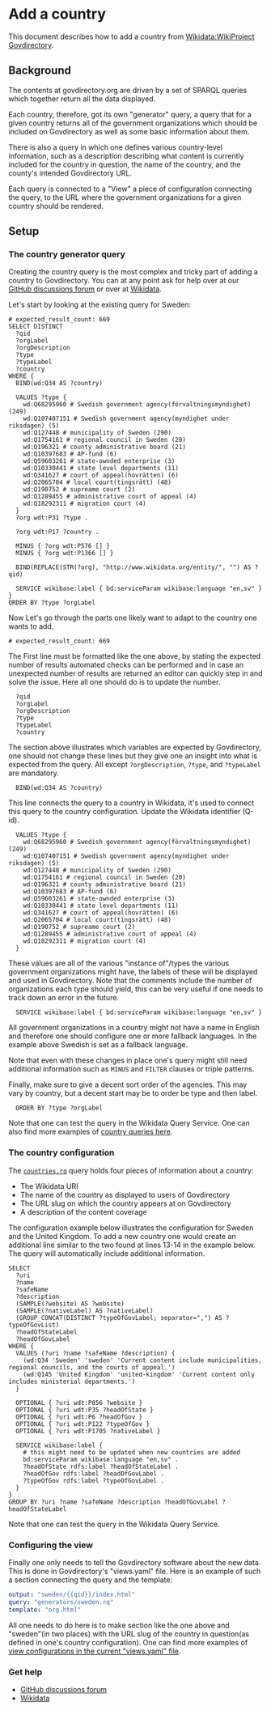 # Add a country

This document describes how to add a country from [Wikidata:WikiProject Govdirectory](https://www.wikidata.org/wiki/Wikidata:WikiProject_Govdirectory).

## Background

The contents at govdirectory.org are driven by a set of SPARQL queries which together return all the data displayed.

Each country, therefore, got its own "generator" query, a query that for a given country returns all of the government organizations which should be included on Govdirectory as well as some basic information about them.

There is also a query in which one defines various country-level information, such as a description describing what content is currently included for the country in question, the name of the country, and the county's intended Govdirectory URL.

Each query is connected to a "View" a piece of configuration connecting the query, to the URL where the government organizations for a given country should be rendered.

## Setup

### The country generator query

Creating the country query is the most complex and tricky part of adding a country to Govdirectory. You can at any point ask for help over at our [GitHub discussions forum](https://github.com/govdirectory/website/discussions) or over at [Wikidata](https://www.wikidata.org/wiki/Wikidata_talk:WikiProject_Govdirectory).

Let's start by looking at the existing query for Sweden:

```sparql
# expected_result_count: 669
SELECT DISTINCT
  ?qid
  ?orgLabel
  ?orgDescription
  ?type
  ?typeLabel
  ?country
WHERE {
  BIND(wd:Q34 AS ?country)

  VALUES ?type {
    wd:Q68295960 # Swedish government agency(förvaltningsmyndighet) (249)
    wd:Q107407151 # Swedish government agency(myndighet under riksdagen) (5)
    wd:Q127448 # municipality of Sweden (290)
    wd:Q1754161 # regional council in Sweden (20)
    wd:Q196321 # county administrative board (21)
    wd:Q10397683 # AP-fund (6)
    wd:Q59603261 # state-ownded enterprise (3)
    wd:Q10330441 # state level departments (11)
    wd:Q341627 # court of appeal(hovrätten) (6)
    wd:Q2065704 # local court(tingsrätt) (48)
    wd:Q190752 # supreame court (2)
    wd:Q1289455 # administrative court of appeal (4)
    wd:Q18292311 # migration court (4)
  }
  ?org wdt:P31 ?type .

  ?org wdt:P17 ?country .

  MINUS { ?org wdt:P576 [] }
  MINUS { ?org wdt:P1366 [] }

  BIND(REPLACE(STR(?org), "http://www.wikidata.org/entity/", "") AS ?qid)

  SERVICE wikibase:label { bd:serviceParam wikibase:language "en,sv" }
}
ORDER BY ?type ?orgLabel
```

Now Let's go through the parts one likely want to adapt to the country one wants to add.

```sparql
# expected_result_count: 669
```

The First line must be formatted like the one above, by stating the expected number of results automated checks can be performed and in case an unexpected number of results are returned an editor can quickly step in and solve the issue. Here all one should do is to update the number.

```sparql
  ?qid
  ?orgLabel
  ?orgDescription
  ?type
  ?typeLabel
  ?country
```

The section above illustrates which variables are expected by Govdirectory, one should not change these lines but they give one an insight into what is expected from the query. All except `?orgDescription`, `?type`, and `?typeLabel` are mandatory.

```sparql
  BIND(wd:Q34 AS ?country)
```

This line connects the query to a country in Wikidata, it's used to connect this query to the country configuration. Update the Wikidata identifier (Q-id).

```sparql
  VALUES ?type {
    wd:Q68295960 # Swedish government agency(förvaltningsmyndighet) (249)
    wd:Q107407151 # Swedish government agency(myndighet under riksdagen) (5)
    wd:Q127448 # municipality of Sweden (290)
    wd:Q1754161 # regional council in Sweden (20)
    wd:Q196321 # county administrative board (21)
    wd:Q10397683 # AP-fund (6)
    wd:Q59603261 # state-ownded enterprise (3)
    wd:Q10330441 # state level departments (11)
    wd:Q341627 # court of appeal(hovrätten) (6)
    wd:Q2065704 # local court(tingsrätt) (48)
    wd:Q190752 # supreame court (2)
    wd:Q1289455 # administrative court of appeal (4)
    wd:Q18292311 # migration court (4)
  }
```

These values are all of the various "instance of"/types the various government organizations might have, the labels of these will be displayed and used in Govdirectory. Note that the comments include the number of organizations each type should yield, this can be very useful if one needs to track down an error in the future.


```sparql
  SERVICE wikibase:label { bd:serviceParam wikibase:language "en,sv" }
```

All government organizations in a country might not have a name in English and therefore one should configure one or more fallback languages. In the example above Swedish is set as a fallback language.

Note that even with these changes in place one's query might still need additional information such as `MINUS` and `FILTER` clauses or triple patterns.

Finally, make sure to give a decent sort order of the agencies. This may vary by country, but a decent start may be to order be type and then label.

```sparql
  ORDER BY ?type ?orgLabel
```

Note that one can test the query in the Wikidata Query Service. One can also find more examples of [country queries here](https://github.com/govdirectory/website/tree/main/queries).

### The country configuration

The [`countries.rq`](https://github.com/govdirectory/website/blob/main/queries/countries.rq) query holds four pieces of information about a country:

 - The Wikidata URI
 - The name of the country as displayed to users of Govdirectory
 - The URL slug on which the country appears at on Govdirectory
 - A description of the content coverage

The configuration example below illustrates the configuration for Sweden and the United Kingdom. To add a new country one would create an additional line similar to the two found at lines 13-14 in the example below. The query will automatically include additional information.

```sparql
SELECT
  ?uri
  ?name
  ?safeName
  ?description
  (SAMPLE(?website) AS ?website)
  (SAMPLE(?nativeLabel) AS ?nativeLabel)
  (GROUP_CONCAT(DISTINCT ?typeOfGovLabel; separator=",") AS ?typeOfGovList)
  ?headOfStateLabel
  ?headOfGovLabel
WHERE {
  VALUES (?uri ?name ?safeName ?description) {
    (wd:Q34 'Sweden' 'sweden' 'Current content include municipalities, regional councils, and the courts of appeal.')
    (wd:Q145 'United Kingdom' 'united-kingdom' 'Current content only includes ministerial departments.')
  }
  
  OPTIONAL { ?uri wdt:P856 ?website }
  OPTIONAL { ?uri wdt:P35 ?headOfState }
  OPTIONAL { ?uri wdt:P6 ?headOfGov }
  OPTIONAL { ?uri wdt:P122 ?typeOfGov }
  OPTIONAL { ?uri wdt:P1705 ?nativeLabel }
  
  SERVICE wikibase:label {
    # this might need to be updated when new countries are added
    bd:serviceParam wikibase:language "en,sv" .
    ?headOfState rdfs:label ?headOfStateLabel .
    ?headOfGov rdfs:label ?headOfGovLabel .
    ?typeOfGov rdfs:label ?typeOfGovLabel .
  }
}
GROUP BY ?uri ?name ?safeName ?description ?headOfGovLabel ?headOfStateLabel

```

Note that one can test the query in the Wikidata Query Service.

### Configuring the view

Finally one only needs to tell the Govdirectory software about the new data. This is done in Govdirectory's "views.yaml" file. Here is an example of such a section connecting the query and the template:

```yaml
output: "sweden/{{qid}}/index.html"
query: "generators/sweden.rq"
template: "org.html"
```

All one needs to do here is to make section like the one above and "sweden"(in two places) with the URL slug of the country in question(as defined in one's country configuration). One can find more examples of [view configurations in the current "views.yaml" file](https://github.com/govdirectory/website/blob/main/views.yaml#L37).

### Get help

 - [GitHub discussions forum](https://github.com/govdirectory/website/discussions)
 - [Wikidata](https://www.wikidata.org/wiki/Wikidata_talk:WikiProject_Govdirectory)

